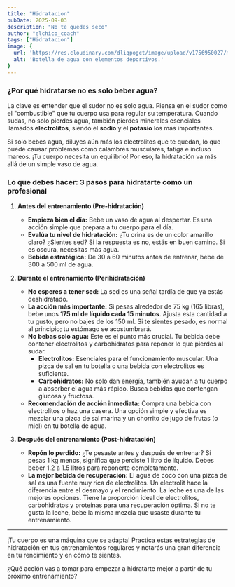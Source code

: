 ```yaml
---
title: "Hidratacion"
pubDate: 2025-09-03
description: "No te quedes seco"
author: "elchico_coach"
tags: ["Hidratacion"]
image: {
  url: 'https://res.cloudinary.com/dliqpogct/image/upload/v1756950027/mysite/sport-hydrate.webp',
  alt: 'Botella de agua con elementos deportivos.'
}
---
```


### ¿Por qué hidratarse no es solo beber agua?

La clave es entender que el sudor no es solo agua. Piensa en el sudor como el "combustible" que tu cuerpo usa para regular su temperatura. Cuando sudas, no solo pierdes agua, también pierdes minerales esenciales llamados **electrolitos**, siendo el **sodio** y el **potasio** los más importantes.

Si solo bebes agua, diluyes aún más los electrolitos que te quedan, lo que puede causar problemas como calambres musculares, fatiga e incluso mareos. ¡Tu cuerpo necesita un equilibrio! Por eso, la hidratación va más allá de un simple vaso de agua.



### Lo que debes hacer: 3 pasos para hidratarte como un profesional

1.  **Antes del entrenamiento (Pre-hidratación)**
    * **Empieza bien el día:** Bebe un vaso de agua al despertar. Es una acción simple que prepara a tu cuerpo para el día.
    * **Evalúa tu nivel de hidratación:** ¿Tu orina es de un color amarillo claro? ¿Sientes sed? Si la respuesta es no, estás en buen camino. Si es oscura, necesitas más agua.
    * **Bebida estratégica:** De 30 a 60 minutos antes de entrenar, bebe de 300 a 500 ml de agua.

2.  **Durante el entrenamiento (Perihidratación)**
    * **No esperes a tener sed:** La sed es una señal tardía de que ya estás deshidratado.
    * **La acción más importante:** Si pesas alrededor de 75 kg (165 libras), bebe unos **175 ml de líquido cada 15 minutos**. Ajusta esta cantidad a tu gusto, pero no bajes de los 150 ml. Si te sientes pesado, es normal al principio; tu estómago se acostumbrará.
    * **No bebas solo agua:** Este es el punto más crucial. Tu bebida debe contener electrolitos y carbohidratos para reponer lo que pierdes al sudar.
        * **Electrolitos:** Esenciales para el funcionamiento muscular. Una pizca de sal en tu botella o una bebida con electrolitos es suficiente.
        * **Carbohidratos:** No solo dan energía, también ayudan a tu cuerpo a absorber el agua más rápido. Busca bebidas que contengan glucosa y fructosa.
    * **Recomendación de acción inmediata:** Compra una bebida con electrolitos o haz una casera. Una opción simple y efectiva es mezclar una pizca de sal marina y un chorrito de jugo de frutas (o miel) en tu botella de agua.

3.  **Después del entrenamiento (Post-hidratación)**
    * **Repón lo perdido:** ¿Te pesaste antes y después de entrenar? Si pesas 1 kg menos, significa que perdiste 1 litro de líquido. Debes beber 1.2 a 1.5 litros para reponerte completamente.
    * **La mejor bebida de recuperación:** El agua de coco con una pizca de sal es una fuente muy rica de electrolitos. Un electrolit hace la diferencia entre el desmayo y el rendimiento. La leche es una de las mejores opciones. Tiene la proporción ideal de electrolitos, carbohidratos y proteínas para una recuperación óptima. Si no te gusta la leche, bebe la misma mezcla que usaste durante tu entrenamiento.

---

¡Tu cuerpo es una máquina que se adapta! Practica estas estrategias de hidratación en tus entrenamientos regulares y notarás una gran diferencia en tu rendimiento y en cómo te sientes.

¿Qué acción vas a tomar para empezar a hidratarte mejor a partir de tu próximo entrenamiento?